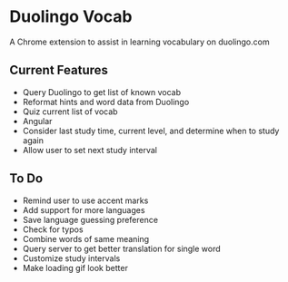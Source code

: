 Duolingo Vocab
=============

A Chrome extension to assist in learning vocabulary on duolingo.com

## Current Features
+ Query Duolingo to get list of known vocab
+ Reformat hints and word data from Duolingo
+ Quiz current list of vocab
+ Angular
+ Consider last study time, current level, and determine when to study again
+ Allow user to set next study interval

## To Do ##
+ Remind user to use accent marks
+ Add support for more languages
+ Save language guessing preference
+ Check for typos
+ Combine words of same meaning
+ Query server to get better translation for single word
+ Customize study intervals
+ Make loading gif look better